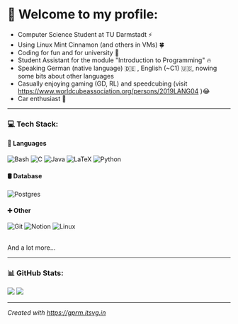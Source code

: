 # 💯 Welcome to my profile:
- Computer Science Student at TU Darmstadt ⚡<br>
- Using Linux Mint Cinnamon (and others in VMs) 🍀<br>
- Coding for fun and for university 📜<br>
- Student Assistant for the module "Introduction to Programming" 🔥
- Speaking German (native language) 🇩🇪 , English (~C1) 🇺🇸, nowing some bits about other languages
- Casually enjoying gaming (GD, RL) and speedcubing (visit https://www.worldcubeassociation.org/persons/2019LANG04 )😂
- Car enthusiast 🚗

---

### 💻 Tech Stack:

#### 💬 Languages

![Bash](https://img.shields.io/badge/Shell_Script-black?style=for-the-badge&logo=gnu-bash&logoColor=white)
![C](https://img.shields.io/badge/c-gray?style=for-the-badge&logo=c&logoColor=white)
![Java](https://img.shields.io/badge/java-%23ED8B00.svg?style=for-the-badge&logo=openjdk&logoColor=white)
![LaTeX](https://img.shields.io/badge/latex-%23008080.svg?style=for-the-badge&logo=latex&logoColor=white)
![Python](https://img.shields.io/badge/python-3670A0?style=for-the-badge&logo=python&logoColor=ffdd54)

#### 🛢 Database

![Postgres](https://img.shields.io/badge/postgres-%23316192.svg?style=for-the-badge&logo=postgresql&logoColor=white)

#### ➕ Other

![Git](https://img.shields.io/badge/-Git-darkred?style=for-the-badge&logo=Git&logoColor=white)
![Notion](https://img.shields.io/badge/Notion-%23000000.svg?style=for-the-badge&logo=notion&logoColor=white)
![Linux](https://img.shields.io/badge/Linux-FCC624?style=for-the-badge&logo=linux&logoColor=black)

<br>And a lot more...</br>

---

### 📊 GitHub Stats:
![](https://github-readme-stats.vercel.app/api/top-langs/?username=Synix4Life&theme=dark&layout=compact)
![](https://github-readme-streak-stats.herokuapp.com/?user=Synix4Life&theme=dark&hide_border=false)<br/>

---

_Created with https://gprm.itsvg.in_
